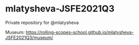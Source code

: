 # mlatysheva-JSFE2021Q3
Private repository for @mlatysheva

Museum: https://rolling-scopes-school.github.io/mlatysheva-JSFE2021Q3/museum/
